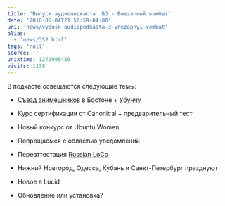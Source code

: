 ```yaml
---
title: 'Выпуск аудиоподкаста  №3 - Внезапный вомбат'
date: '2010-05-04T21:50:59+04:00'
uri: 'news/vypusk-audiopodkasta-3-vnezapnyi-vombat'
alias: 
  - 'news/352.html'
tags: 'null'
source: ''
unixtime: 1272995459
visits: 1138
---
```

В подкасте освещаются следующие темы:

*   [Съезд анимешников](http://blog.thesilentnumber.me/2010/04/thank-you-for-ubuntus-success-at-anime.html) в Бостоне + [Убунчу](http://divajutta.com/doctormo/ubunchu/c.html)
    
*   Курс сертификации от Canonical + предварительный тест
*   Новый конкурс от Ubuntu Women
*   Попрощаемся с областью уведомлений
*   Переаттестация [Russian LoCo](https://wiki.ubuntu.com/RussianTeam/ReApprovalApplication)
*   Нижний Новгород, Одесса, Кубань и Санкт-Петербург празднуют
*   Новое в Lucid
*   Обновление или установка?
